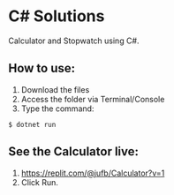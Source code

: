 # C# Solutions
Calculator and Stopwatch using C#.

## How to use:
1. Download the files
2. Access the folder via Terminal/Console
3. Type the command:
```
$ dotnet run
```

## See the Calculator live:
1. https://replit.com/@jufb/Calculator?v=1
2. Click Run.
